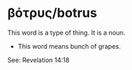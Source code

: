 # βότρυς/botrus
This word is a type of thing. It is a noun.
* This word means bunch of grapes.

See: Revelation 14:18
